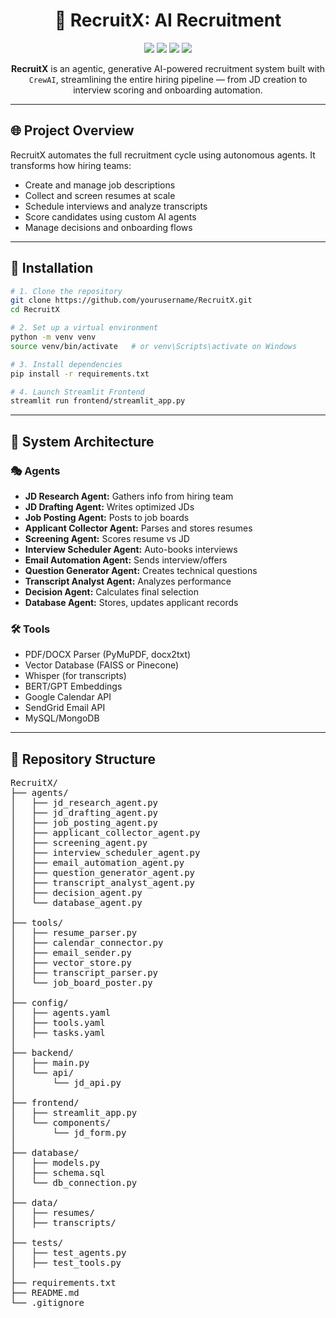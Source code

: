 <h1 align="center">🤖 RecruitX: AI Recruitment</h1>

<p align="center">
  <img src="https://img.shields.io/badge/Built%20With-CrewAI-blue?style=flat-square" />
  <img src="https://img.shields.io/badge/Frontend-Streamlit-orange?style=flat-square" />
  <img src="https://img.shields.io/badge/LLM-GPT%204-green?style=flat-square" />
  <img src="https://img.shields.io/badge/Status-In%20Development-yellow?style=flat-square" />
</p>

<p align="center">
  <strong>RecruitX</strong> is an agentic, generative AI-powered recruitment system built with <code>CrewAI</code>, streamlining the entire hiring pipeline — from JD creation to interview scoring and onboarding automation.
</p>

---

<h2>🌐 Project Overview</h2>

RecruitX automates the full recruitment cycle using autonomous agents. It transforms how hiring teams:

<ul>
  <li>Create and manage job descriptions</li>
  <li>Collect and screen resumes at scale</li>
  <li>Schedule interviews and analyze transcripts</li>
  <li>Score candidates using custom AI agents</li>
  <li>Manage decisions and onboarding flows</li>
</ul>

---
<h2>🚀 Installation</h2>

```bash
# 1. Clone the repository
git clone https://github.com/yourusername/RecruitX.git
cd RecruitX

# 2. Set up a virtual environment
python -m venv venv
source venv/bin/activate   # or venv\Scripts\activate on Windows

# 3. Install dependencies
pip install -r requirements.txt

# 4. Launch Streamlit Frontend
streamlit run frontend/streamlit_app.py
```
---

<h2>🧠 System Architecture</h2>

<h3>🎭 Agents</h3>

- <strong>JD Research Agent:</strong> Gathers info from hiring team
- <strong>JD Drafting Agent:</strong> Writes optimized JDs
- <strong>Job Posting Agent:</strong> Posts to job boards
- <strong>Applicant Collector Agent:</strong> Parses and stores resumes
- <strong>Screening Agent:</strong> Scores resume vs JD
- <strong>Interview Scheduler Agent:</strong> Auto-books interviews
- <strong>Email Automation Agent:</strong> Sends interview/offers
- <strong>Question Generator Agent:</strong> Creates technical questions
- <strong>Transcript Analyst Agent:</strong> Analyzes performance
- <strong>Decision Agent:</strong> Calculates final selection
- <strong>Database Agent:</strong> Stores, updates applicant records

<h3>🛠️ Tools</h3>

- PDF/DOCX Parser (PyMuPDF, docx2txt)
- Vector Database (FAISS or Pinecone)
- Whisper (for transcripts)
- BERT/GPT Embeddings
- Google Calendar API
- SendGrid Email API
- MySQL/MongoDB

---
<h2>📁 Repository Structure</h2>

<pre>
RecruitX/
├── agents/
│   ├── jd_research_agent.py
│   ├── jd_drafting_agent.py
│   ├── job_posting_agent.py
│   ├── applicant_collector_agent.py
│   ├── screening_agent.py
│   ├── interview_scheduler_agent.py
│   ├── email_automation_agent.py
│   ├── question_generator_agent.py
│   ├── transcript_analyst_agent.py
│   ├── decision_agent.py
│   └── database_agent.py
│
├── tools/
│   ├── resume_parser.py
│   ├── calendar_connector.py
│   ├── email_sender.py
│   ├── vector_store.py
│   ├── transcript_parser.py
│   └── job_board_poster.py
│
├── config/
│   ├── agents.yaml
│   ├── tools.yaml
│   ├── tasks.yaml
│
├── backend/
│   ├── main.py
│   └── api/
│       └── jd_api.py
│
├── frontend/
│   ├── streamlit_app.py
│   └── components/
│       └── jd_form.py
│
├── database/
│   ├── models.py
│   ├── schema.sql
│   └── db_connection.py
│
├── data/
│   ├── resumes/
│   ├── transcripts/
│
├── tests/
│   ├── test_agents.py
│   ├── test_tools.py
│
├── requirements.txt
├── README.md
└── .gitignore
</pre>

